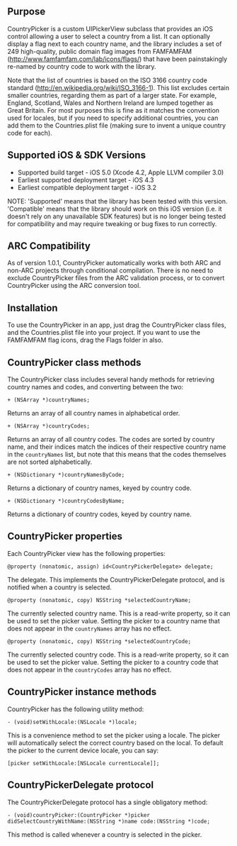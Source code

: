 Purpose
--------------

CountryPicker is a custom UIPickerView subclass that provides an iOS control allowing a user to select a country from a list. It can optionally display a flag next to each country name, and the library includes a set of 249 high-quality, public domain flag images from FAMFAMFAM (http://www.famfamfam.com/lab/icons/flags/) that have been painstakingly re-named by country code to work with the library.

Note that the list of countries is based on the ISO 3166 country code standard (http://en.wikipedia.org/wiki/ISO_3166-1). This list excludes certain smaller countries, regarding them as part of a larger state. For example, England, Scotland, Wales and Northern Ireland are lumped together as Great Britain. For most purposes this is fine as it matches the convention used for locales, but if you need to specify additional countries, you can add them to the Countries.plist file (making sure to invent a unique country code for each).


Supported iOS & SDK Versions
-----------------------------

* Supported build target - iOS 5.0 (Xcode 4.2, Apple LLVM compiler 3.0)
* Earliest supported deployment target - iOS 4.3
* Earliest compatible deployment target - iOS 3.2

NOTE: 'Supported' means that the library has been tested with this version. 'Compatible' means that the library should work on this iOS version (i.e. it doesn't rely on any unavailable SDK features) but is no longer being tested for compatibility and may require tweaking or bug fixes to run correctly.


ARC Compatibility
------------------

As of version 1.0.1, CountryPicker automatically works with both ARC and non-ARC projects through conditional compilation. There is no need to exclude CountryPicker files from the ARC validation process, or to convert CountryPicker using the ARC conversion tool.


Installation
--------------

To use the CountryPicker in an app, just drag the CountryPicker class files, and the Countries.plist file into your project. If you want to use the FAMFAMFAM flag icons, drag the Flags folder in also.


CountryPicker class methods
-----------------------------

The CountryPicker class includes several handy methods for retrieving country names and codes, and converting between the two:

	+ (NSArray *)countryNames;
	
Returns an array of all country names in alphabetical order.
	
	+ (NSArray *)countryCodes;
	
Returns an array of all country codes. The codes are sorted by country name, and their indices match the indices of their respective country name in the `countryNames` list, but note that this means that the codes themselves are not sorted alphabetically.
	
	+ (NSDictionary *)countryNamesByCode;
	
Returns a dictionary of country names, keyed by country code.
	
	+ (NSDictionary *)countryCodesByName;

Returns a dictionary of country codes, keyed by country name.


CountryPicker properties
---------------------------

Each CountryPicker view has the following properties:

	@property (nonatomic, assign) id<CountryPickerDelegate> delegate;
	
The delegate. This implements the CountryPickerDelegate protocol, and is notified when a country is selected.
	
	@property (nonatomic, copy) NSString *selectedCountryName;
	
The currently selected country name. This is a read-write property, so it can be used to set the picker value. Setting the picker to a country name that does not appear in the `countryNames` array has no effect.
	
	@property (nonatomic, copy) NSString *selectedCountryCode;
	
The currently selected country code. This is a read-write property, so it can be used to set the picker value. Setting the picker to a country code that does not appear in the `countryCodes` array has no effect.
	

CountryPicker instance methods
-------------------------------

CountryPicker has the following utility method:

	- (void)setWithLocale:(NSLocale *)locale;

This is a convenience method to set the picker using a locale. The picker will automatically select the correct country based on the local. To default the picker to the current device locale, you can say:

	[picker setWithLocale:[NSLocale currentLocale]];


CountryPickerDelegate protocol
--------------------------------

The CountryPickerDelegate protocol has a single obligatory method:

	- (void)countryPicker:(CountryPicker *)picker didSelectCountryWithName:(NSString *)name code:(NSString *)code;

This method is called whenever a country is selected in the picker.